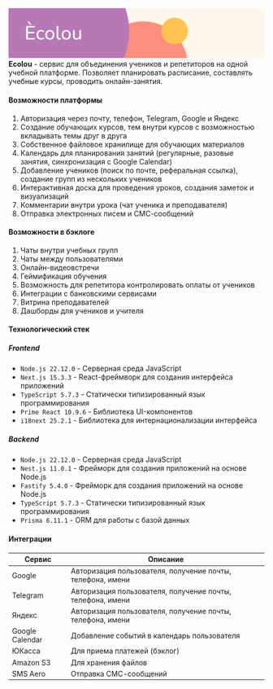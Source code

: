 ![cover.png](./Images/cover.png)
**Ecolou** - сервис для объединения учеников и репетиторов на одной учебной платформе. Позволяет планировать расписание, составлять учебные курсы, проводить онлайн-занятия.

#### Возможности платформы

1. Авторизация через почту, телефон, Telegram, Google и Яндекс
2. Создание обучающих курсов, тем внутри курсов с возможностью вкладывать темы друг в друга
3. Собственное файловое хранилище для обучающих материалов
4. Календарь для планирования занятий (регулярные, разовые занятия, синхронизация с Google Calendar)
5. Добавление учеников (поиск по почте, реферальная ссылка), создание групп из нескольких учеников
6. Интерактивная доска для проведения уроков, создания заметок и визуализаций
7. Комментарии внутри урока (чат ученика и преподавателя)
8. Отправка электронных писем и СМС-сообщений

#### Возможности в бэклоге

1. Чаты внутри учебных групп
2. Чаты между пользователями
3. Онлайн-видеовстречи
4. Геймификация обучения
5. Возможность для репетитора контролировать оплаты от учеников
6. Интеграции с банковскими сервисами
7. Витрина преподавателей
8. Дашборды для учеников и учителя

#### Технологический стек

##### Frontend

- `Node.js 22.12.0` - Серверная среда JavaScript
- `Next.js 15.3.3` - React-фреймворк для создания интерфейса приложений
- `TypeScript 5.7.3` - Статически типизированный язык программирования
- `Prime React 10.9.6` - Библиотека UI-компонентов
- `i18next 25.2.1` - Библиотека для интернационализации интерфейса

##### Backend

- `Node.js 22.12.0` - Серверная среда JavaScript
- `Nest.js 11.0.1` - Фрейморк для создания приложений на основе Node.js
- `Fastify 5.4.0` - Фрейморк для создания приложений на основе Node.js
- `TypeScript 5.7.3` - Статически типизированный язык программирования
- `Prisma 6.11.1` - ORM для работы с базой данных

#### Интеграции

| Сервис          | Описание                                                   |
| --------------- | ---------------------------------------------------------- |
| Google          | Авторизация пользователя, получение почты, телефона, имени |
| Telegram        | Авторизация пользователя, получение почты, телефона, имени |
| Яндекс          | Авторизация пользователя, получение почты, телефона, имени |
| Google Calendar | Добавление событий в календарь пользователя                |
| ЮКасса          | Для приема платежей (бэклог)                               |
| Amazon S3       | Для хранения файлов                                        |
| SMS Aero        | Отправка СМС-сообщений                                     |
